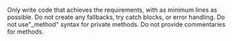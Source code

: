 Only write code that achieves the requirements, with as minimum lines as possible.
Do not create any fallbacks, try catch blocks, or error handling.
Do not use"_method" syntax for private methods.
Do not provide commentaries for methods.